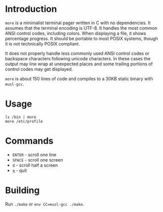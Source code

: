 # Introduction

`more` is a minimalist terminal pager written in C with no dependencies. It
assumes that the terminal encoding is UTF-8. It handles the most common ANSI
control codes, including colors. When displaying a file, it shows percentage
progress. It should be portable to most POSIX systems, though it is not
technically POSIX compliant.

It does not properly handle less commonly used ANSI control codes or
backspace characters following unicode characters. In these cases the output
may line wrap at unexpected places and some trailing portions of control codes
may get displayed.

`more` is about 150 lines of code and compiles to a 30KB static binary with `musl-gcc`.

# Usage

    ls /bin | more
    more /etc/profile

# Commands

* `ENTER` - scroll one line
* `SPACE` - scroll one screen
* `d` - scroll half a screen
* `q` - quit


# Building

Run `./make` or `env CC=musl-gcc ./make`.
